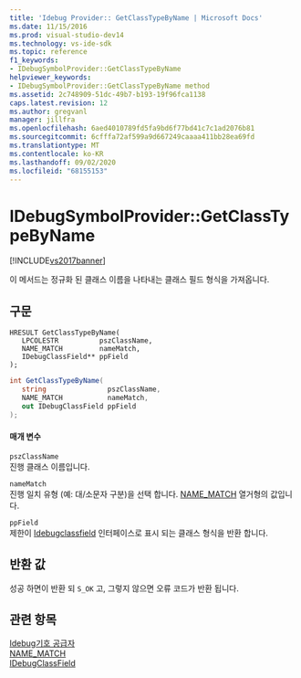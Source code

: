 ```yaml
---
title: 'Idebug Provider:: GetClassTypeByName | Microsoft Docs'
ms.date: 11/15/2016
ms.prod: visual-studio-dev14
ms.technology: vs-ide-sdk
ms.topic: reference
f1_keywords:
- IDebugSymbolProvider::GetClassTypeByName
helpviewer_keywords:
- IDebugSymbolProvider::GetClassTypeByName method
ms.assetid: 2c748909-51dc-49b7-b193-19f96fca1138
caps.latest.revision: 12
ms.author: gregvanl
manager: jillfra
ms.openlocfilehash: 6aed4010789fd5fa9bd6f77bd41c7c1ad2076b81
ms.sourcegitcommit: 6cfffa72af599a9d667249caaaa411bb28ea69fd
ms.translationtype: MT
ms.contentlocale: ko-KR
ms.lasthandoff: 09/02/2020
ms.locfileid: "68155153"
---
```

# <a name="idebugsymbolprovidergetclasstypebyname"></a>IDebugSymbolProvider::GetClassTypeByName
[!INCLUDE[vs2017banner](../../../includes/vs2017banner.md)]

이 메서드는 정규화 된 클래스 이름을 나타내는 클래스 필드 형식을 가져옵니다.  
  
## <a name="syntax"></a>구문  
  
```cpp#  
HRESULT GetClassTypeByName(   
   LPCOLESTR          pszClassName,  
   NAME_MATCH         nameMatch,  
   IDebugClassField** ppField  
);  
```  
  
```csharp  
int GetClassTypeByName(  
   string               pszClassName,   
   NAME_MATCH           nameMatch,   
   out IDebugClassField ppField  
);  
```  
  
#### <a name="parameters"></a>매개 변수  
 `pszClassName`  
 진행 클래스 이름입니다.  
  
 `nameMatch`  
 진행 일치 유형 (예: 대/소문자 구분)을 선택 합니다. [NAME_MATCH](../../../extensibility/debugger/reference/name-match.md) 열거형의 값입니다.  
  
 `ppField`  
 제한이 [Idebugclassfield](../../../extensibility/debugger/reference/idebugclassfield.md) 인터페이스로 표시 되는 클래스 형식을 반환 합니다.  
  
## <a name="return-value"></a>반환 값  
 성공 하면이 반환 되 `S_OK` 고, 그렇지 않으면 오류 코드가 반환 됩니다.  
  
## <a name="see-also"></a>관련 항목  
 [Idebug기호 공급자](../../../extensibility/debugger/reference/idebugsymbolprovider.md)   
 [NAME_MATCH](../../../extensibility/debugger/reference/name-match.md)   
 [IDebugClassField](../../../extensibility/debugger/reference/idebugclassfield.md)
